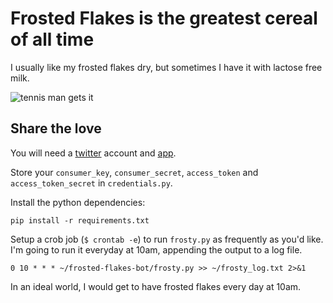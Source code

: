 # Frosted Flakes is the greatest cereal of all time
I usually like my frosted flakes dry, but sometimes I have it with lactose free milk.

![tennis man gets it](https://i.gifer.com/1eSR.gif)

## Share the love
You will need a [twitter](https://twitter.com/) account and [app](https://apps.twitter.com/).  

Store your `consumer_key`, `consumer_secret`, `access_token` and `access_token_secret` in `credentials.py`.

Install the python dependencies:
```
pip install -r requirements.txt
```

Setup a crob job (`$ crontab -e`) to run `frosty.py` as frequently as you'd like. I'm going to run it everyday at 10am, appending the output to a log file.

```
0 10 * * * ~/frosted-flakes-bot/frosty.py >> ~/frosty_log.txt 2>&1
```

In an ideal world, I would get to have frosted flakes every day at 10am.